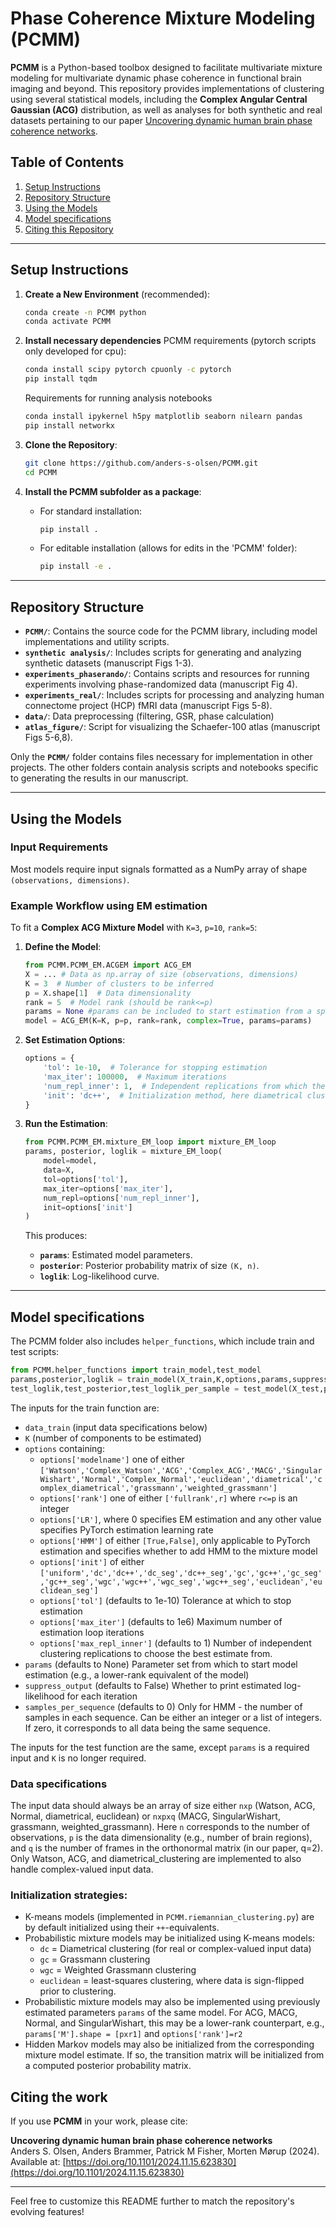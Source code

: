 # Phase Coherence Mixture Modeling (PCMM)

**PCMM** is a Python-based toolbox designed to facilitate multivariate mixture modeling for multivariate dynamic phase coherence in functional brain imaging and beyond. This repository provides implementations of clustering using several statistical models, including the **Complex Angular Central Gaussian (ACG)** distribution, as well as analyses for both synthetic and real datasets pertaining to our paper [Uncovering dynamic human brain phase coherence networks](https://www.biorxiv.org/content/10.1101/2024.11.15.623830v1). 

## Table of Contents
1. [Setup Instructions](#setup-instructions)
2. [Repository Structure](#repository-structure)
3. [Using the Models](#using-the-models)
4. [Model specifications](#model-specifications)
5. [Citing this Repository](#citing-the-work)

---

## Setup Instructions

1. **Create a New Environment** (recommended):
    ```bash
    conda create -n PCMM python
    conda activate PCMM
    ```
    
2. **Install necessary dependencies**
    PCMM requirements (pytorch scripts only developed for cpu):
    ```bash
    conda install scipy pytorch cpuonly -c pytorch
    pip install tqdm
    ```
    Requirements for running analysis notebooks
    ```bash
    conda install ipykernel h5py matplotlib seaborn nilearn pandas 
    pip install networkx
    ```
    
4. **Clone the Repository**:
    ```bash
    git clone https://github.com/anders-s-olsen/PCMM.git
    cd PCMM
    ```

5. **Install the PCMM subfolder as a package**:
    - For standard installation:
        ```bash
        pip install .
        ```
    - For editable installation (allows for edits in the 'PCMM' folder):
        ```bash
        pip install -e .
        ```

---

## Repository Structure

- **`PCMM/`**: Contains the source code for the PCMM library, including model implementations and utility scripts.
- **`synthetic analysis/`**: Includes scripts for generating and analyzing synthetic datasets (manuscript Figs 1-3).
- **`experiments_phaserando/`**: Contains scripts and resources for running experiments involving phase-randomized data (manuscript Fig 4).
- **`experiments_real/`**: Includes scripts for processing and analyzing human connectome project (HCP) fMRI data (manuscript Figs 5-8).
- **`data/`**: Data preprocessing (filtering, GSR, phase calculation)
- **`atlas_figure/`**: Script for visualizing the Schaefer-100 atlas (manuscript Figs 5-6,8).

Only the **`PCMM/`** folder contains files necessary for implementation in other projects. The other folders contain analysis scripts and notebooks specific to generating the results in our manuscript. 

---

## Using the Models

### Input Requirements
Most models require input signals formatted as a NumPy array of shape `(observations, dimensions)`.

### Example Workflow using EM estimation
To fit a **Complex ACG Mixture Model** with `K=3`, `p=10`, `rank=5`:
1. **Define the Model**:
    ```python
    from PCMM.PCMM_EM.ACGEM import ACG_EM
    X = ... # Data as np.array of size (observations, dimensions)
    K = 3  # Number of clusters to be inferred
    p = X.shape[1]  # Data dimensionality
    rank = 5  # Model rank (should be rank<=p)
    params = None #params can be included to start estimation from a specific parameter setting
    model = ACG_EM(K=K, p=p, rank=rank, complex=True, params=params) 
    ```

2. **Set Estimation Options**:
    ```python
    options = {
        'tol': 1e-10,  # Tolerance for stopping estimation
        'max_iter': 100000,  # Maximum iterations
        'num_repl_inner': 1,  # Independent replications from which the best estimate is selected
        'init': 'dc++',  # Initialization method, here diametrical clustering ++
    }
    ```

3. **Run the Estimation**:
    ```python
    from PCMM.PCMM_EM.mixture_EM_loop import mixture_EM_loop
    params, posterior, loglik = mixture_EM_loop(
        model=model,
        data=X, 
        tol=options['tol'], 
        max_iter=options['max_iter'], 
        num_repl=options['num_repl_inner'], 
        init=options['init']
    )
    ```

    This produces:
    - **`params`**: Estimated model parameters.
    - **`posterior`**: Posterior probability matrix of size `(K, n)`.
    - **`loglik`**: Log-likelihood curve.

---

## Model specifications

The PCMM folder also includes `helper_functions`, which include train and test scripts:
``` python
from PCMM.helper_functions import train_model,test_model
params,posterior,loglik = train_model(X_train,K,options,params,suppress_output,samples_per_sequence)
test_loglik,test_posterior,test_loglik_per_sample = test_model(X_test,params,K,options,samples_per_sequence)
```
The inputs for the train function are:
- `data_train` (input data specifications below)
- `K` (number of components to be estimated)
- `options` containing:
    - `options['modelname']` one of either `['Watson','Complex_Watson','ACG','Complex_ACG','MACG','SingularWishart','Normal','Complex_Normal','euclidean','diametrical','complex_diametrical','grassmann','weighted_grassmann']`
    - `options['rank']` one of either `['fullrank',r]` where `r<=p` is an integer
    - `options['LR']`, where 0 specifies EM estimation and any other value specifies PyTorch estimation learning rate
    - `options['HMM']` of either `[True,False]`, only applicable to PyTorch estimation and specifies whether to add HMM to the mixture model
    - `options['init']` of either `['uniform','dc','dc++','dc_seg','dc++_seg','gc','gc++','gc_seg','gc++_seg','wgc','wgc++','wgc_seg','wgc++_seg','euclidean','euclidean_seg']`
    - `options['tol']` (defaults to 1e-10) Tolerance at which to stop estimation
    - `options['max_iter']` (defaults to 1e6) Maximum number of estimation loop iterations
    - `options['max_repl_inner']` (defaults to 1) Number of independent clustering replications to choose the best estimate from.
- `params` (defaults to None) Parameter set from which to start model estimation (e.g., a lower-rank equivalent of the model)
- `suppress_output` (defaults to False) Whether to print estimated log-likelihood for each iteration
- `samples_per_sequence` (defaults to 0) Only for HMM - the number of samples in each sequence. Can be either an integer or a list of integers. If zero, it corresponds to all data being the same sequence. 

The inputs for the test function are the same, except `params` is a required input and `K` is no longer required. 

### Data specifications
The input data should always be an array of size either `nxp` (Watson, ACG, Normal, diametrical, euclidean) or `nxpxq` (MACG, SingularWishart, grassmann, weighted_grassmann). Here `n` corresponds to the number of observations, `p` is the data dimensionality (e.g., number of brain regions), and `q` is the number of frames in the orthonormal matrix (in our paper, q=2). Only Watson, ACG, and diametrical_clustering are implemented to also handle complex-valued input data. 

### Initialization strategies:
- K-means models (implemented in `PCMM.riemannian_clustering.py`) are by default initialized using their `++`-equivalents.
- Probabilistic mixture models may be initialized using K-means models:
    - `dc` = Diametrical clustering (for real or complex-valued input data)
    - `gc` = Grassmann clustering
    - `wgc` = Weighted Grassmann clustering
    - `euclidean` = least-squares clustering, where data is sign-flipped prior to clustering.
- Probabilistic mixture models may also be implemented using previously estimated parameters `params` of the same model. For ACG, MACG, Normal, and SingularWishart, this may be a lower-rank counterpart, e.g., `params['M'].shape = [pxr1]` and `options['rank']=r2`
- Hidden Markov models may also be initialized from the corresponding mixture model estimate. If so, the transition matrix will be initialized from a computed posterior probability matrix.


## Citing the work

If you use **PCMM** in your work, please cite:

**Uncovering dynamic human brain phase coherence networks**  
Anders S. Olsen, Anders Brammer, Patrick M Fisher, Morten Mørup (2024).  
Available at: [https://doi.org/10.1101/2024.11.15.623830](https://doi.org/10.1101/2024.11.15.623830)

---

Feel free to customize this README further to match the repository's evolving features!
